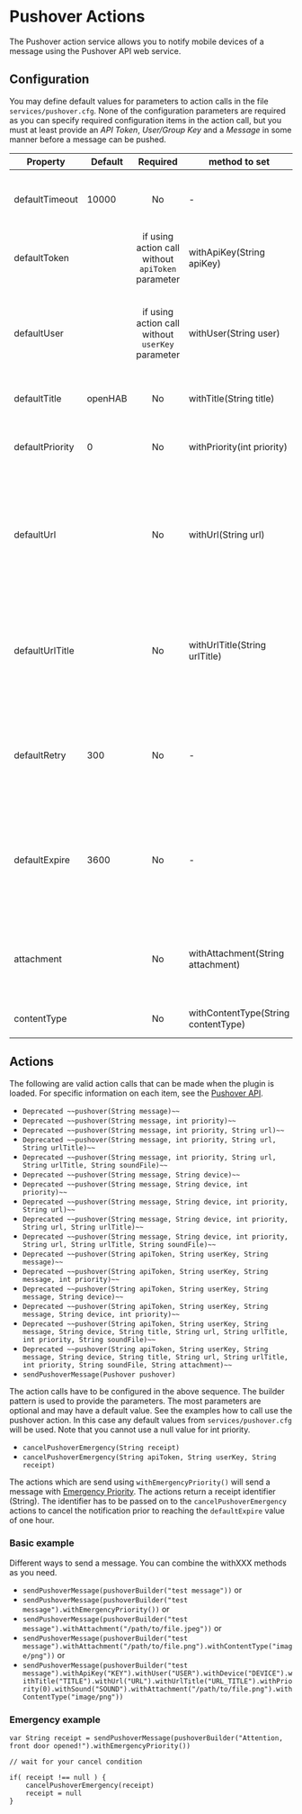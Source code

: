 # Pushover Actions

The Pushover action service allows you to notify mobile devices of a message using the Pushover API web service.

## Configuration

You may define default values for parameters to action calls in the file `services/pushover.cfg`.
None of the configuration parameters are required as you can specify required configuration items in the action call, but you must at least provide an *API Token*, *User/Group Key* and a *Message* in some manner before a message can be pushed.

| Property        | Default | Required                                          | method to set                       | Description                                                                                                            |
|-----------------|---------|:-------------------------------------------------:|-------------------------------------|------------------------------------------------------------------------------------------------------------------------|
| defaultTimeout  | 10000   | No                                                | -                                   | Timeout in milliseconds for the connection to pushover.net                                                             |
| defaultToken    |         | if using action call without `apiToken` parameter | withApiKey(String apiKey)           | Pushover [API token](https://pushover.net/api) to send to devices                                                      |
| defaultUser     |         | if using action call without `userKey` parameter  | withUser(String user)               | Pushover User or Group key (not e-mail address) of your user (or you) to send to devices.                              |
| defaultTitle    | openHAB | No                                                | withTitle(String title)             | Application title for the notification                                                                                 |
| defaultPriority | 0       | No                                                | withPriority(int priority)          | Priority of the notification, from -2 (low priority) to 2 (high priority)                                              |
| defaultUrl      |         | No                                                | withUrl(String url)                 | URL to attach to the message if not specified in the command. This can be used to trigger actions on the device.       |
| defaultUrlTitle |         | No                                                | withUrlTitle(String urlTitle)       | URL title to attach to the message if not specified in the command. This can be used to trigger actions on the device. |
| defaultRetry    | 300     | No                                                | -                                   | When priority is 2 (high priority), how often (in seconds) should messages be resent                                   |
| defaultExpire   | 3600    | No                                                | -                                   | When priority is 2 (high priority), how long (in seconds) to continue resending messages until acknowledged            |
| attachment      |         | No                                                | withAttachment(String attachment)   | The full path of a JPEG image attachment to be pushed with the message.                                                |
| contentType     |         | No                                                | withContentType(String contentType) | Content type, ie  "image/png"                                                                                          |

## Actions

The following are valid action calls that can be made when the plugin is loaded.
For specific information on each item, see the [Pushover API](https://pushover.net/api).

- `Deprecated ~~pushover(String message)~~`
- `Deprecated ~~pushover(String message, int priority)~~`
- `Deprecated ~~pushover(String message, int priority, String url)~~`
- `Deprecated ~~pushover(String message, int priority, String url, String urlTitle)~~`
- `Deprecated ~~pushover(String message, int priority, String url, String urlTitle, String soundFile)~~`
- `Deprecated ~~pushover(String message, String device)~~`
- `Deprecated ~~pushover(String message, String device, int priority)~~`
- `Deprecated ~~pushover(String message, String device, int priority, String url)~~`
- `Deprecated ~~pushover(String message, String device, int priority, String url, String urlTitle)~~`
- `Deprecated ~~pushover(String message, String device, int priority, String url, String urlTitle, String soundFile)~~`
- `Deprecated ~~pushover(String apiToken, String userKey, String message)~~`
- `Deprecated ~~pushover(String apiToken, String userKey, String message, int priority)~~`
- `Deprecated ~~pushover(String apiToken, String userKey, String message, String device)~~`
- `Deprecated ~~pushover(String apiToken, String userKey, String message, String device, int priority)~~`
- `Deprecated ~~pushover(String apiToken, String userKey, String message, String device, String title, String url, String urlTitle, int priority, String soundFile)~~`
- `Deprecated ~~pushover(String apiToken, String userKey, String message, String device, String title, String url, String urlTitle, int priority, String soundFile, String attachment)~~`
- `sendPushoverMessage(Pushover pushover)`

The action calls have to be configured in the above sequence. The builder pattern is used to provide the parameters. The most parameters are optional and may have a default value. See the examples how to call use the pushover action.
In this case any default values from `services/pushover.cfg` will be used.
Note that you cannot use a null value for int priority.


- `cancelPushoverEmergency(String receipt)`
- `cancelPushoverEmergency(String apiToken, String userKey, String receipt)`

The actions which are send using `withEmergencyPriority()` will send a message with [Emergency Priority](https://pushover.net/api#priority).
The actions return a receipt identifier (String).
The identifier has to be passed on to the `cancelPushoverEmergency` actions to cancel the notification prior to reaching the `defaultExpire` value of one hour.

### Basic example

Different ways to send a message. You can combine the withXXX methods as you need.

- `sendPushoverMessage(pushoverBuilder("test message"))` or
- `sendPushoverMessage(pushoverBuilder("test message").withEmergencyPriority())` or
- `sendPushoverMessage(pushoverBuilder("test message").withAttachment("/path/to/file.jpeg"))` or
- `sendPushoverMessage(pushoverBuilder("test message").withAttachment("/path/to/file.png").withContentType("image/png"))` or
- `sendPushoverMessage(pushoverBuilder("test message").withApiKey("KEY").withUser("USER").withDevice("DEVICE").withTitle("TITLE").withUrl("URL").withUrlTitle("URL_TITLE").withPriority(0).withSound("SOUND").withAttachment("/path/to/file.png").withContentType("image/png"))`

### Emergency example

```
var String receipt = sendPushoverMessage(pushoverBuilder("Attention, front door opened!").withEmergencyPriority())

// wait for your cancel condition

if( receipt !== null ) {
    cancelPushoverEmergency(receipt)
    receipt = null
}
```
